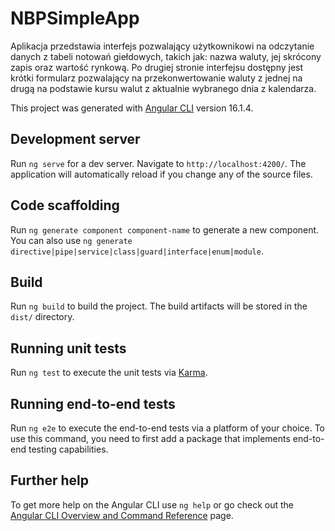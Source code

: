 # NBPSimpleApp

Aplikacja przedstawia interfejs pozwalający użytkownikowi na odczytanie danych z tabeli notowań giełdowych, takich jak: nazwa waluty, jej skrócony zapis oraz wartość rynkową. Po drugiej stronie interfejsu dostępny jest krótki formularz pozwalający na przekonwertowanie waluty z jednej na drugą na podstawie kursu walut z aktualnie wybranego dnia z kalendarza.

This project was generated with [Angular CLI](https://github.com/angular/angular-cli) version 16.1.4.

## Development server

Run `ng serve` for a dev server. Navigate to `http://localhost:4200/`. The application will automatically reload if you change any of the source files.

## Code scaffolding

Run `ng generate component component-name` to generate a new component. You can also use `ng generate directive|pipe|service|class|guard|interface|enum|module`.

## Build

Run `ng build` to build the project. The build artifacts will be stored in the `dist/` directory.

## Running unit tests

Run `ng test` to execute the unit tests via [Karma](https://karma-runner.github.io).

## Running end-to-end tests

Run `ng e2e` to execute the end-to-end tests via a platform of your choice. To use this command, you need to first add a package that implements end-to-end testing capabilities.

## Further help

To get more help on the Angular CLI use `ng help` or go check out the [Angular CLI Overview and Command Reference](https://angular.io/cli) page.
